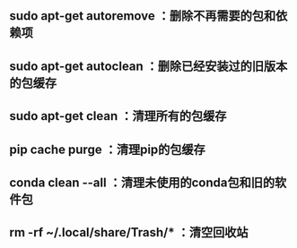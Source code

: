 ## sudo apt-get autoremove ：删除不再需要的包和依赖项

## sudo apt-get autoclean ：删除已经安装过的旧版本的包缓存

## sudo apt-get clean ：清理所有的包缓存

## pip cache purge ：清理pip的包缓存

## conda clean --all ：清理未使用的conda包和旧的软件包

## rm -rf ~/.local/share/Trash/* ：清空回收站